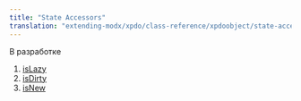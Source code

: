 ```yaml
---
title: "State Accessors"
translation: "extending-modx/xpdo/class-reference/xpdoobject/state-accessors"
---
```


В разработке

1. [isLazy](extending-modx/xpdo/class-reference/xpdoobject/state-accessors/islazy)
2. [isDirty](extending-modx/xpdo/class-reference/xpdoobject/state-accessors/isdirty)
3. [isNew](extending-modx/xpdo/class-reference/xpdoobject/state-accessors/isnew)
